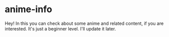 # anime-info
Hey! In this you can check about some anime and related content, if you are interested. It's just a beginner level. I'll update it later.
